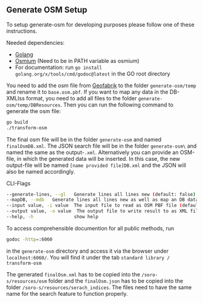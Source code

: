 ## Generate OSM Setup

To setup generate-osm for developing purposes please follow one of these instructions.

Needed dependencies:
- [Golang](https://golang.org/doc/install)
- [Osmium](https://osmcode.org/osmium-tool/) (Need to be in PATH variable as osmium)
- For documentation: run `go install golang.org/x/tools/cmd/godoc@latest` in the GO root directory

You need to add the osm file from [Geofabrik](https://download.geofabrik.de/europe/germany.html) to the folder `generate-osm/temp` and rename it to `base.osm.pbf`. If you want to map any data in the DB-XMLIss format, you need to add all files to the folder `generate-osm/temp/DBResources`. Then you can run the following command to generate the osm file:

```bash 
go build
./transform-osm
```

The final osm file will be in the folder `generate-osm` and named `finalOsmDB.xml`. The JSON search file will be in the folder `generate-osm\` and named the same as the output-`.xml`.
Alternatively you can provide an OSM-file, in which the generated data will be inserted. In this case, the new output-file will be named `[name provided file]DB.xml` and the JSON will also be named accordingly.

CLI-Flags
```bash
--generate-lines, --gl   Generate lines all lines new (default: false)
--mapDB, --mdb   Generate lines all lines new as well as map an DB data (default: false)
--input value, -i value  The input file to read as OSM PBF file (default: "./temp/base.osm.pbf")
--output value, -o value  The output file to write result to as XML file (default: "./finalOsm.xml")
--help, -h               show help
```

To access comprehensible documention for all public methods, run 
```bash
godoc -http=:6060
```
in the `generate-osm` directory and access it via the browser under `localhost:6060/`. You will find it under the tab `standard library / transform-osm`

The generated `finalOsm.xml` has to be copied into the `/soro-s/resources/osm` folder and the `finalOsm.json` has to be copied into the folder `/soro-s/resources/serach_indices`. The files need to have the same name for the search feature to function properly.